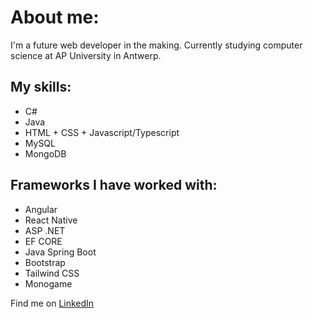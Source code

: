 # About me:
I'm a future web developer in the making.
Currently studying computer science at AP University in Antwerp.

## My skills:
- C#
- Java
- HTML + CSS + Javascript/Typescript
- MySQL
- MongoDB

## Frameworks I have worked with:
- Angular
- React Native
- ASP .NET
- EF CORE
- Java Spring Boot
- Bootstrap
- Tailwind CSS
- Monogame
  
Find me on [LinkedIn](https://www.linkedin.com/in/bas-de-meurichy-668314298/)
